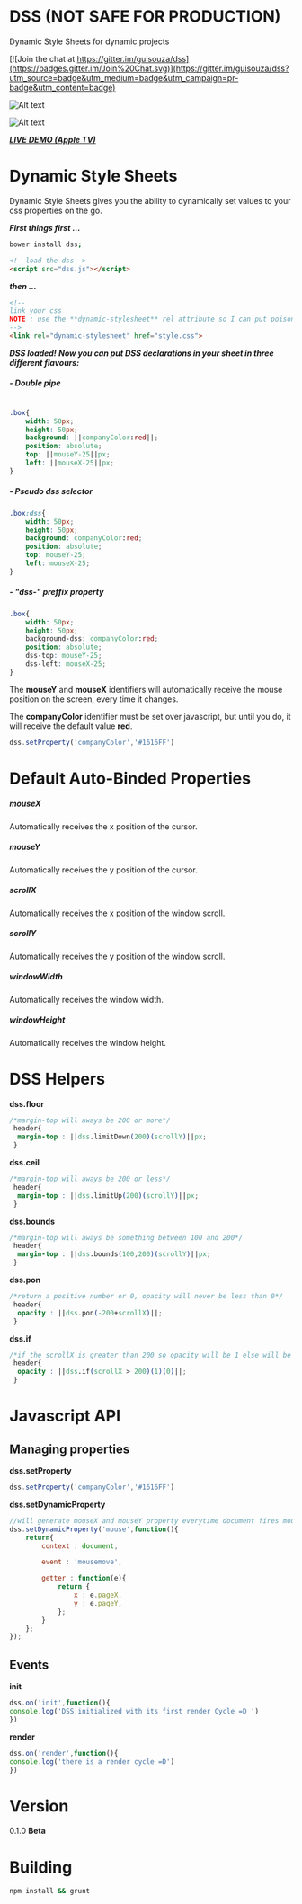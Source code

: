 # DSS (NOT SAFE FOR PRODUCTION)
Dynamic Style Sheets
for dynamic projects


[![Join the chat at https://gitter.im/guisouza/dss](https://badges.gitter.im/Join%20Chat.svg)](https://gitter.im/guisouza/dss?utm_source=badge&utm_medium=badge&utm_campaign=pr-badge&utm_content=badge)





![Alt text](http://i.imgur.com/tPRotMv.png "DSS")

![Alt text](https://media.giphy.com/media/3oEduWDd4lpTE5yPMk/giphy.gif "DSS")


***[LIVE DEMO (Apple TV)](https://s3-sa-east-1.amazonaws.com/dss-examples/Interstellar/index.html "LIVE DEMO (Apple TV)")***




# Dynamic Style Sheets

Dynamic Style Sheets gives you the ability to dynamically set values to your css properties on the go.

***First things first ...***

```bash
bower install dss;
```


```html
<!--load the dss-->
<script src="dss.js"></script>
```
***then ...***


```html
<!--
link your css
NOTE : use the **dynamic-stylesheet** rel attribute so I can put poison in your css.
-->
<link rel="dynamic-stylesheet" href="style.css">
```

***DSS loaded!***
***Now you can put DSS declarations in your sheet in three different flavours:***

##### - Double pipe
```css

.box{
	width: 50px;
	height: 50px;
	background: ||companyColor:red||;
	position: absolute;
	top: ||mouseY-25||px;
	left: ||mouseX-25||px;
}
```


##### - Pseudo dss selector
```css
.box:dss{
	width: 50px;
	height: 50px;
	background: companyColor:red;
	position: absolute;
	top: mouseY-25;
	left: mouseX-25;
}
```


##### - "dss-" preffix property
```css
.box{
	width: 50px;
	height: 50px;
	background-dss: companyColor:red;
	position: absolute;
	dss-top: mouseY-25;
	dss-left: mouseX-25;
}
```

The **mouseY** and **mouseX** identifiers will automatically receive the mouse position on the screen, every time it changes. 

The **companyColor** identifier must be set over javascript, but until you do, it will receive the default value **red**.

```js
dss.setProperty('companyColor','#1616FF')
```

# Default Auto-Binded Properties

##### **mouseX**
Automatically receives the x position of the cursor.

##### **mouseY**
Automatically receives the y position of the cursor.

##### **scrollX**
Automatically receives the x position of the window scroll.

##### **scrollY**
Automatically receives the y position of the window scroll.

##### **windowWidth**
Automatically receives the window width.

##### **windowHeight**
Automatically receives the window height.



# DSS Helpers

**dss.floor**
```css
/*margin-top will aways be 200 or more*/
 header{
  margin-top : ||dss.limitDown(200)(scrollY)||px;
 }
```

**dss.ceil**
```css
/*margin-top will aways be 200 or less*/
 header{
  margin-top : ||dss.limitUp(200)(scrollY)||px;
 }
```

**dss.bounds**
```css
/*margin-top will aways be something between 100 and 200*/
 header{
  margin-top : ||dss.bounds(100,200)(scrollY)||px;
 }
```

**dss.pon**
```css
/*return a positive number or 0, opacity will never be less than 0*/
 header{
  opacity : ||dss.pon(-200+scrollX)||;
 }
```

**dss.if**
```css
/*if the scrollX is greater than 200 so opacity will be 1 else will be 0*/
 header{
  opacity : ||dss.if(scrollX > 200)(1)(0)||;
 }
```


# Javascript API

## Managing properties

**dss.setProperty**
```js	
dss.setProperty('companyColor','#1616FF')
```

**dss.setDynamicProperty**
```js
//will generate mouseX and mouseY property everytime document fires mousemove
dss.setDynamicProperty('mouse',function(){
	return{
		context : document,

		event : 'mousemove',

		getter : function(e){
			return {
				x : e.pageX,
				y : e.pageY,
			};
		}
	};
});
```

## Events

**init**
```javascript
dss.on('init',function(){
console.log('DSS initialized with its first render Cycle =D ')
})
```

**render**
```javascript
dss.on('render',function(){
console.log('there is a render cycle =D')
})
```

# Version 
0.1.0 **Beta**

# Building
```bash
npm install && grunt
```

